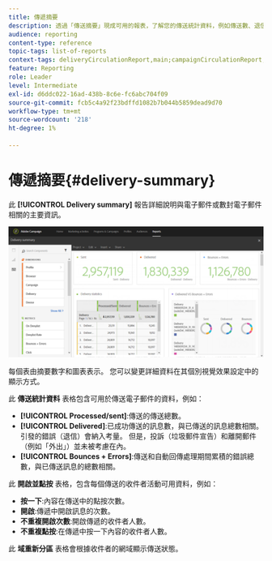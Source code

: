 ```yaml
---
title: 傳遞摘要
description: 透過「傳送摘要」現成可用的報表，了解您的傳送統計資料，例如傳送數、退信和開啟數。
audience: reporting
content-type: reference
topic-tags: list-of-reports
context-tags: deliveryCirculationReport,main;campaignCirculationReport,main;programCirculationReport,main
feature: Reporting
role: Leader
level: Intermediate
exl-id: d6ddc022-16ad-438b-8c6e-fc6abc704f09
source-git-commit: fcb5c4a92f23bdffd1082b7b044b5859dead9d70
workflow-type: tm+mt
source-wordcount: '218'
ht-degree: 1%

---
```


# 傳遞摘要{#delivery-summary}

此 **[!UICONTROL Delivery summary]** 報告詳細說明與電子郵件或數封電子郵件相關的主要資訊。

![](assets/campaign_reports_1.png)

每個表由摘要數字和圖表表示。 您可以變更詳細資料在其個別視覺效果設定中的顯示方式。

此 **傳送統計資料** 表格包含可用於傳送電子郵件的資料，例如：

* **[!UICONTROL Processed/sent]**:傳送的傳送總數。
* **[!UICONTROL Delivered]**:已成功傳送的訊息數，與已傳送的訊息總數相關。 引發的錯誤（退信）會納入考量。 但是，投訴（垃圾郵件宣告）和離開郵件（例如「外出」）並未被考慮在內。
* **[!UICONTROL Bounces + Errors]**:傳送和自動回傳處理期間累積的錯誤總數，與已傳送訊息的總數相關。

此 **開啟並點按** 表格，包含每個傳送的收件者活動可用資料，例如：

* **按一下**:內容在傳送中的點按次數。
* **開啟**:傳遞中開啟訊息的次數。
* **不重複開啟次數**:開啟傳遞的收件者人數。
* **不重複點按**:在傳遞中按一下內容的收件者人數。

此 **域重新分區** 表格會根據收件者的網域顯示傳送狀態。
